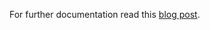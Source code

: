 For further documentation read this [blog post](http://blog.sequenceiq.com/blog/2014/09/29/spark-correlation-and-testing/).
